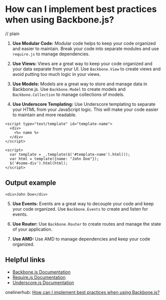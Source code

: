 # How can I implement best practices when using Backbone.js?
// plain

1. **Use Modular Code:** Modular code helps to keep your code organized and easier to maintain. Break your code into separate modules and use `require.js` to manage dependencies.

2. **Use Views:** Views are a great way to keep your code organized and your data separate from your UI. Use `Backbone.View` to create views and avoid putting too much logic in your views.

3. **Use Models:** Models are a great way to store and manage data in Backbone.js. Use `Backbone.Model` to create models and `Backbone.Collection` to manage collections of models.

4. **Use Underscore Templating:** Use Underscore templating to separate your HTML from your JavaScript logic. This will make your code easier to maintain and more readable.

```
<script type="text/template" id="template-name">
  <div>
    <%= name %>
  </div>
</script>

<script>
  var template = _.template($('#template-name').html());
  var html = template({name: "John Doe"});
  $('#some-div').html(html);
</script>
```

## Output example

```
<div>John Doe</div>
```

5. **Use Events:** Events are a great way to decouple your code and keep your code organized. Use `Backbone.Events` to create and listen for events.

6. **Use Router:** Use `Backbone.Router` to create routes and manage the state of your application.

7. **Use AMD:** Use AMD to manage dependencies and keep your code organized.

## Helpful links
- [Backbone.js Documentation](http://backbonejs.org/)
- [Require.js Documentation](http://requirejs.org/)
- [Underscore.js Documentation](http://underscorejs.org/)

onelinerhub: [How can I implement best practices when using Backbone.js?](https://onelinerhub.com/backbone.js/how-can-i-implement-best-practices-when-using-backbone-js)